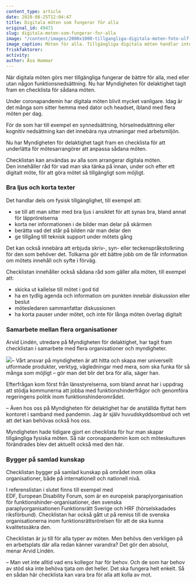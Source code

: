```yaml
---
content_type: article
date: 2020-08-25T12:04:47
title: Digitala möten som fungerar för alla
original_id: 49471
slug: digitala-moten-som-fungerar-for-alla
image: "/content/images/2000x1000-tillgangliga-digitala-moten-foto-ulf-palm-tt.jpg"
image_caption: Möten för alla. Tillgängliga digitala möten handlar inte bara om fungerande teknik utan också om ordning och reda, med till exempel information i god tid, tydlig agenda och en mötesordning som alla håller sig till.
friskfaktorer:
activity:
author: Åsa Hammar
---
```


När digitala möten görs mer tillgängliga fungerar de bättre för alla, med eller utan någon funktionsnedsättning. Nu har Myndigheten för delaktighet tagit fram en checklista för sådana möten.

Under coronapandemin har digitala möten blivit mycket vanligare. Idag är det många som sitter hemma med dator och headset, ibland med flera möten per dag.

För de som har till exempel en synnedsättning, hörselnedsättning eller kognitiv nedsättning kan det innebära nya utmaningar med arbetsmiljön.

Nu har Myndigheten för delaktighet tagit fram en checklista för att underlätta för mötesarrangörer att anpassa sådana möten.

Checklistan kan användas av alla som arrangerar digitala möten. Den innehåller råd för vad man ska tänka på innan, under och efter ett digitalt möte, för att göra mötet så tillgängligt som möjligt.

### Bra ljus och korta texter

Det handlar dels om fysisk tillgänglighet, till exempel att:

- se till att man sitter med bra ljus i ansiktet för att synas bra, bland annat för läpprörelserna
- korta ner informationen i de bilder man delar på skärmen
- berätta vad det står på bilden när man delar den
- ge tillgång till teknisk support under mötets gång

Det kan också innebära att erbjuda skriv-, syn- eller teckenspråkstolkning för den som behöver det. Tolkarna gör ett bättre jobb om de får information om mötets innehåll och syfte i förväg.

Checklistan innehåller också sådana råd som gäller alla möten, till exempel att:

- skicka ut kallelse till mötet i god tid
- ha en tydlig agenda och information om punkten innebär diskussion eller beslut
- mötesledaren sammanfattar diskussionen
- ha korta pauser under mötet, och inte för långa möten överlag digitalt

### Samarbete mellan flera organisationer

Arvid Lindén, utredare på Myndigheten för delaktighet, har tagit fram checklistan i samarbete med flera organisationer och myndigheter.

[![](https://www.suntarbetsliv.se/wp-content/uploads/2020/08/arvid-linden2-foto-mfd-1.jpg)](https://www.suntarbetsliv.se/wp-content/uploads/2020/08/arvid-linden2-foto-mfd-1.jpg)– Vårt ansvar på myndigheten är att hitta och skapa mer universellt utformade produkter, verktyg, vägledningar med mera, som ska funka för så många som möjligt – gör man det blir det bra för alla, säger han.

Efterfrågan kom först från länsstyrelserna, som bland annat har i uppdrag att stödja kommunerna att jobba med funktionshinderfrågor och genomföra regeringens politik inom funktionshinderområdet.

– Även hos oss på Myndigheten för delaktighet har de anställda flyttat hem kontoret i samband med pandemin. Jag är själv huvudskyddsombud och vet att det kan behövas också hos oss.

Myndigheten hade tidigare gjort en checklista för hur man skapar tillgängliga fysiska möten. Så när coronapandemin kom och möteskulturen förändrades blev det aktuellt också med den här.

### Bygger på samlad kunskap

Checklistan bygger på samlad kunskap på området inom olika organisationer, både på internationell och nationell nivå.

I referenslistan i slutet finns till exempel med EDF, European Disability Forum, som är en europeisk paraplyorganisation för funktionshinder-organisationer, den svenska paraplyorganisationen Funktionsrätt Sverige och HRF (hörselskadades riksförbund). Checklistan har också gått ut på remiss till de svenska organisationerna inom funktionsrättsrörelsen för att de ska kunna kvalitetssäkra den.

Checklistan är ju till för alla typer av möten. Men behövs den verkligen på en arbetsplats där alla redan känner varandra? Det gör den absolut, menar Arvid Lindén.

– Man vet inte alltid vad ens kollegor har för behov. Och de som har behov av stöd ska inte behöva tjata om det heller. Det ska fungera helt enkelt. Så en sådan här checklista kan vara bra för alla att kolla av mot.
